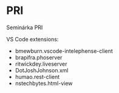 # PRI
Seminárka PRI

VS Code extensions:
- bmewburn.vscode-intelephense-client
- brapifra.phoserver
- ritwickdey.liveserver
- DotJoshJohnson.xml
- humao.rest-client
- nstechbytes.html-view